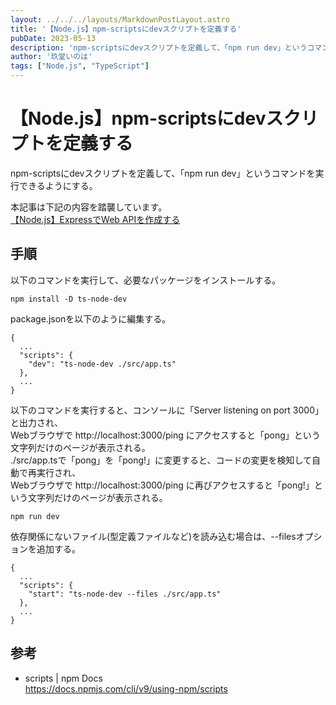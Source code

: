 ```yaml
---
layout: ../../../layouts/MarkdownPostLayout.astro
title: '【Node.js】npm-scriptsにdevスクリプトを定義する'
pubDate: 2023-05-13
description: 'npm-scriptsにdevスクリプトを定義して、「npm run dev」というコマンドを実行できるようにする。'
author: '玖堂いのは'
tags: ["Node.js", "TypeScript"]
---
```


# 【Node.js】npm-scriptsにdevスクリプトを定義する
npm-scriptsにdevスクリプトを定義して、「npm run dev」というコマンドを実行できるようにする。

本記事は下記の内容を踏襲しています。  
[【Node.js】ExpressでWeb APIを作成する](../hello-express)

## 手順
以下のコマンドを実行して、必要なパッケージをインストールする。
```
npm install -D ts-node-dev
```

package.jsonを以下のように編集する。
```
{
  ...
  "scripts": {
    "dev": "ts-node-dev ./src/app.ts"
  },
  ...
}
```

以下のコマンドを実行すると、コンソールに「Server listening on port 3000」と出力され、  
Webブラウザで http://localhost:3000/ping にアクセスすると「pong」という文字列だけのページが表示される。  
./src/app.tsで「pong」を「pong!」に変更すると、コードの変更を検知して自動で再実行され、  
Webブラウザで http://localhost:3000/ping に再びアクセスすると「pong!」という文字列だけのページが表示される。
```
npm run dev
```

依存関係にないファイル(型定義ファイルなど)を読み込む場合は、--filesオプションを追加する。
```
{
  ...
  "scripts": {
    "start": "ts-node-dev --files ./src/app.ts"
  },
  ...
}
```

## 参考
- scripts | npm Docs  
  https://docs.npmjs.com/cli/v9/using-npm/scripts
